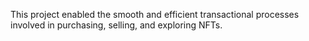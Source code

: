 This project enabled the smooth and efficient transactional processes involved in purchasing, selling, and exploring NFTs.          
